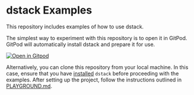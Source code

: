 # dstack Examples

This repository includes examples of how to use dstack.

The simplest way to experiment with this repository is to open it in GitPod. GitPod will automatically install dstack and prepare it for use.

[![Open in Gitpod](https://gitpod.io/button/open-in-gitpod.svg)](https://gitpod.io/#github.com/dstackai/dstack-examples)

Alternatively, you can clone this repository from your local machine. In this case, ensure 
that you have [installed](https://docs.dstack.ai/installation) `dstack` before proceeding with the examples.
After setting up the project, follow the instructions outlined in [PLAYGROUND.md](PLAYGROUND.md).